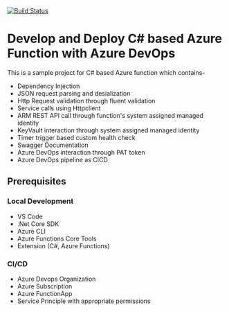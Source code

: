 [![Build Status](https://dev.azure.com/bahrinipun/demo-azurefunction/_apis/build/status/azurefunction-cicd?branchName=main)](https://dev.azure.com/bahrinipun/demo-azurefunction/_build/latest?definitionId=53&branchName=main)

# Develop and Deploy C# based Azure Function with Azure DevOps
This is a sample project for C# based Azure function which contains-
- Dependency Injection
- JSON request parsing and desialization
- Http Request validation through fluent validation
- Service calls using Httpclient
- ARM REST API call through function's system assigned managed identity
- KeyVault interaction through system assigned managed identity
- Timer trigger based custom health check
- Swagger Documentation
- Azure DevOps interaction through PAT token
- Azure DevOps pipeline as CICD 

## Prerequisites
### Local Development
- VS Code
- .Net Core SDK
- Azure CLI
- Azure Functions Core Tools
- Extension (C#, Azure Functions)

### CI/CD
- Azure Devops Organization
- Azure Subscription
- Azure FunctionApp
- Service Principle with appropriate permissions 
